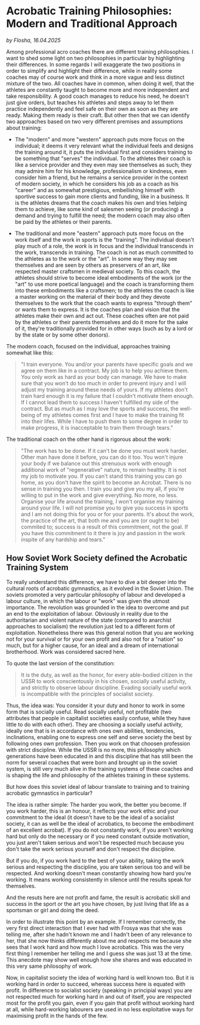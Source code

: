 # Acrobatic Training Philosophies: Modern and Traditional Approach

*by Flosha, 16.04.2025*

Among professional acro coaches there are different training philosophies. I want to shed some light on two philosophies in particular by highlighting their differences. In some regards I will exaggerate the two positions in order to simplify and highlight their difference, while in reality some coaches may of course work and think in a more vague and less distinct mixture of the two. All coaches have in common, when doing it well, that the athletes are constantly taught to become more and more independent and take responsibility. A good coach manages to reduce his need, he doesn't just give orders, but teaches his athletes and steps away to let them practice independently and feel safe on their own as soon as they are ready. Making them ready is their craft. But other then that we can identify two approaches based on two very different premises and assumptions about training: 

* The "modern" and more "western" approach puts more focus on the individual; it deems it very relevant what the individual feels and designs the training around it, it puts the individual first and considers training to be something that "serves" the individual. To the athletes their coach is like a service provider and they even may see themselves as such; they may admire him for his knowledge, professionalism or kindness, even consider him a friend, but he remains a service provider in the context of modern society, in which he considers his job as a coach as his "career" and as somewhat prestigious, embellishing himself with sportive success to gain more clients and funding, like in a business. It is the athletes dreams that the coach makes his own and tries helping them to achieve, like some kind of salesmen seeing (or producing) a demand and trying to fulfill the need; the modern coach may also often be paid by the athletes or their parents.

* The traditional and more "eastern" approach puts more focus on the work itself and the work in sports is the "training". The individual doesn't play much of a role, the *work* is in focus and the individual transcends in the work, transcends in training. The coach is not as much committed to the athletes as to the work or the "art". In some way they may see themselves and are seen by others as preservers of an art, like respected master craftsmen in medieval society. To this coach, the athletes should strive to become ideal embodiments of the work (or the "art" to use more poetical language) and the coach is transforming them into these embodiments like a craftsmen; to the athletes the coach is like a master working on the material of their body and they devote themselves to the work that the coach wants to express "through them" or wants them to express. It is the coaches plan and vision that the athletes make their own and act out. These coaches often are not paid by the athletes or their parents themselves and do it more for the sake of it, they're traditionally provided for in other ways (such as by a lord or by the state or by some other donors). 

The modern coach, focused on the individual, approaches training somewhat like this: 
> "I train everyone. You and/or your parents have specific goals and we agree on them like in a contract. My job is to help you achieve them. You only work as hard as your body can manage. We have to make sure that you won't do too much in order to prevent injury and I will adjust my training around these needs of yours. If my athletes don't train hard enough it is my failure that I couldn't motivate them enough. If I cannot lead them to success I haven't fulfilled my side of the contract. But as much as I may love the sports and success, the well-being of my athletes comes first and I have to make the training fit into their lifes. While I have to push them to some degree in order to make progress, it is inacceptable to train them through tears."

The traditional coach on the other hand is rigorous about the work: 
> "The work has to be done. If it can't be done you must work harder. Other man have done it before, you can do it too. You won't injure your body if we balance out this strenuous work with enough additional work of "regenerative" nature, to remain healthy. It is not my job to motivate you. If you can't stand this training you can go home, as you don't have the spirit to become an Acrobat. There is no sense in training you then. I train you and give you my all, if you're willing to put in the work and give everything. No more, no less. Organise your life around the training, I won't organise my training around your life. I will not promise you to give you success in sports and I am not doing this for you or for your parents. It's about the work, the practice of the art, that both me and you are (or ought to be) commited to; success is a result of this commitment, not the goal. If you have this commitment to it there is joy and passion in the work inspite of any hardship and tears."


## How Soviet Work Society defined the Acrobatic Training System

To really understand this difference, we have to dive a bit deeper into the cultural roots of acrobatic gymnastics, as it evolved in the Soviet Union. The soviets promoted a very particular philosophy of labour and developed a labour culture, in which the labour or "work" was given the utmost importance. The revolution was grounded in the idea to overcome and put an end to the exploitation of labour. Obviously in reality due to the authoritarian and violent nature of the state (compared to anarchist approaches to socialism) the revolution just led to a different form of exploitation. Nonetheless there was this general notion that you are working not for your survival or for your own profit and also not for a "nation" so much, but for a higher cause, for an ideal and a dream of international brotherhood. Work was considered sacred here. 

To quote the last version of the constitution:
> It is the duty, as well as the honor, for every able-bodied citizen in the USSR to work conscientously in his chosen, socially useful activity, and strictly to observe labour discipline. Evading socially useful work is incompatible with the principles of socialist society.

Thus, the idea was: You consider it your duty and honor to work in some form that is socially useful. Read socially useful, not profitable (two attributes that people in capitalist societies easily confuse, while they have little to do with each other). They are choosing a socially useful activity, ideally one that is in accordance with ones own abilities, tendencies, inclinations, enabling one to express one self and serve society the best by following ones own profession. Then you work on that choosen profession with strict discipline. While the USSR is no more, this philosophy which generations have been educated in and this discipline that has still been the norm for several coaches that were born and brought up in the soviet system, is still very much alive in the training systems of these coaches and is shaping the life and philosophy of the athletes training in these systems. 

But how does this soviet ideal of labour translate to training and to training acrobatic gymnastics in particular? 

The idea is rather simple: The harder you work, the better you become. If you work harder, this is an honour, it reflects your work ethic and your commitment to the ideal (it doesn't have to be the ideal of a socialist society, it can as well be the ideal of acrobatics, to become the embodiment of an excellent acrobat). If you do not constantly work, if you aren't working hard but only do the necessary or if you need constant outside motivation,  you just aren't taken serious and won't be respected much because you don't take the work serious yourself and don't respect the discipline. 

But if you do, if you work hard to the best of your ability, taking the work serious and respecting the discipline, you are taken serious too and will be respected. And working doesn't mean constantly showing how hard you're working. It means working consistently in silence until the results speak for themselves. 

And the resuts here are not profit and fame, the result is acrobatic skill and success in the sport or the art you have chosen, by just living that life as a sportsman or girl and doing the deed. 

In order to illustrate this point by an example. If I remember correctly, the very first direct interaction that I ever had with Frosya was that she was telling me, after she hadn't known me and I hadn't been of any relevance to her, that she now thinks differently about me and respects me because she sees that I work hard and how much I love acrobatics. This was the very first thing I remember her telling me and I guess she was just 13 at the time. This anecdote may show well enough how she shares and was educated in this very same philosophy of work. 

Now, in capitalist society the idea of working hard is well known too. But it is working hard in order to succeed, whereas success here is equated with profit. In difference to socialist society (speaking in principial ways) you are not respected much for working hard in and out of itself, you are respected most for the profit you gain, even if you gain that profit without working hard at all, while hard-working labourers are used in no less exploitative ways for maximising profit in the hands of the few. 










